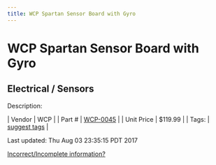 ```yaml
---
title: WCP Spartan Sensor Board with Gyro
---
```


# WCP Spartan Sensor Board with Gyro
## Electrical / Sensors
Description: 	 

| Vendor | WCP | 
| Part # | [WCP-0045](http://www.wcproducts.net/WCP-0045) | 
| Unit Price | $119.99 | 
| Tags: | [suggest tags](https://docs.google.com/forms/d/e/1FAIpQLSeWyY8v3RgOty-MyWmh9U0iivNYN_molChYyS-0U-o-kOAv_g/viewform) | 

Last updated: Thu Aug 03 23:35:15 PDT 2017

 [Incorrect/Incomplete information?](https://docs.google.com/forms/d/e/1FAIpQLSeWyY8v3RgOty-MyWmh9U0iivNYN_molChYyS-0U-o-kOAv_g/viewform)